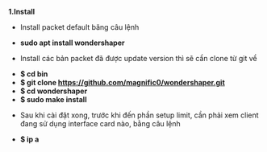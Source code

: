 **1.Install**
- Install packet default băng câu lệnh 
+ **sudo apt install wondershaper**
- Install các bản packet đã được update version thì sẽ cần clone từ git về
+ **$ cd bin**
+ **$ git clone https://github.com/magnific0/wondershaper.git**
+ **$ cd wondershaper**
+ **$ sudo make install**
- Sau khi cài đặt xong, trước khi đến phần setup limit, cần phải xem client đang sử dụng interface card nào, bằng câu lệnh 
+ **$ ip a**
